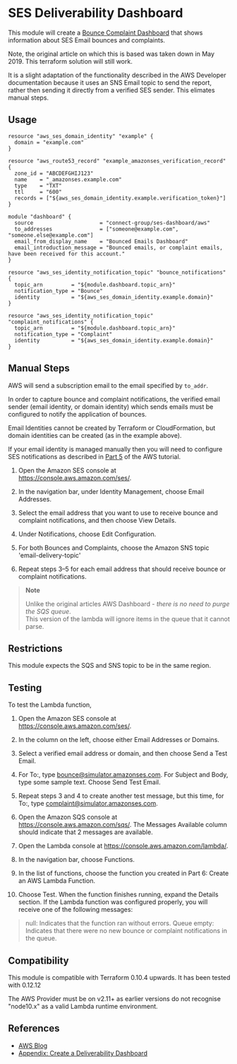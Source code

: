 SES Deliverability Dashboard
============================
This module will create a [Bounce Complaint Dashboard](https://aws.amazon.com/blogs/messaging-and-targeting/creating-a-daily-dashboard-to-track-bounces-and-complaints/) that shows information about SES Email bounces and complaints.

Note, the original article on which this is based was taken down in May 2019.  This terraform solution will still work.

It is a slight adaptation of the functionality described in the AWS Developer documentation because it uses an SNS Email topic to send the report, rather then sending it directly from a verified SES sender.  This elimates manual steps.

Usage
-----
```hcl
resource "aws_ses_domain_identity" "example" {
  domain = "example.com"
}

resource "aws_route53_record" "example_amazonses_verification_record" {
  zone_id = "ABCDEFGHIJ123"
  name    = "_amazonses.example.com"
  type    = "TXT"
  ttl     = "600"
  records = ["${aws_ses_domain_identity.example.verification_token}"]
}

module "dashboard" {
  source                     = "connect-group/ses-dashboard/aws"
  to_addresses               = ["someone@example.com", "someone.else@example.com"]
  email_from_display_name    = "Bounced Emails Dashboard"
  email_introduction_message = "Bounced emails, or complaint emails, have been received for this account."
}

resource "aws_ses_identity_notification_topic" "bounce_notifications" {
  topic_arn         = "${module.dashboard.topic_arn}"
  notification_type = "Bounce"
  identity          = "${aws_ses_domain_identity.example.domain}"
}

resource "aws_ses_identity_notification_topic" "complaint_notifications" {
  topic_arn         = "${module.dashboard.topic_arn}"
  notification_type = "Complaint"
  identity          = "${aws_ses_domain_identity.example.domain}"
}
```

Manual Steps
------------
AWS will send a subscription email to the email specified by `to_addr`.

In order to capture bounce and complaint notifications, the verified email sender (email identity, or domain identity) which sends emails must be configured to notify the application of bounces.  

Email Identities cannot be created by Terraform or CloudFormation, but domain identities can be created (as in the example above).

If your email identity is managed manually then you will need to  configure SES notifications as described in [Part 5](https://docs.aws.amazon.com/ses/latest/DeveloperGuide/dashboardconfigureSESnotifications.html) of the AWS tutorial.

1. Open the Amazon SES console at https://console.aws.amazon.com/ses/.

2. In the navigation bar, under Identity Management, choose Email Addresses.

3. Select the email address that you want to use to receive bounce and complaint notifications, 
   and then choose View Details.

4. Under Notifications, choose Edit Configuration.

5. For both Bounces and Complaints, choose the Amazon SNS topic 'email-delivery-topic'

6. Repeat steps 3–5 for each email address that should receive bounce or complaint notifications.


> **Note**
>
> Unlike the original articles AWS Dashboard - *there is no need to purge the SQS queue*.  
> This version of the lambda will ignore items in the queue that it cannot parse.

Restrictions
------------
This module expects the SQS and SNS topic to be in the same region.  

Testing
-------
To test the Lambda function,

1. Open the Amazon SES console at https://console.aws.amazon.com/ses/.

2. In the column on the left, choose either Email Addresses or Domains.

3. Select a verified email address or domain, and then choose Send a Test Email.

4. For To:, type bounce@simulator.amazonses.com. For Subject and Body, type some sample text. Choose Send Test Email.

5. Repeat steps 3 and 4 to create another test message, but this time, for To:, type complaint@simulator.amazonses.com.

6. Open the Amazon SQS console at https://console.aws.amazon.com/sqs/. The Messages Available column should indicate that 2 messages are available.

7. Open the Lambda console at https://console.aws.amazon.com/lambda/.

8. In the navigation bar, choose Functions.

9. In the list of functions, choose the function you created in Part 6: Create an AWS Lambda Function.

10. Choose Test. When the function finishes running, expand the Details section. If the Lambda function was configured properly, you will receive one of the following messages:

> null: Indicates that the function ran without errors.
> Queue empty: Indicates that there were no new bounce or complaint notifications in the queue.

Compatibility
-------------
This module is compatible with Terraform 0.10.4 upwards. It has been tested with 0.12.12

The AWS Provider must be on v2.11+ as earlier versions do not recognise "node10.x" as a valid Lambda runtime environment.

References
----------
* [AWS Blog](https://aws.amazon.com/blogs/messaging-and-targeting/creating-a-daily-dashboard-to-track-bounces-and-complaints/)
* [Appendix: Create a Deliverability Dashboard](https://docs.aws.amazon.com/ses/latest/DeveloperGuide/bouncecomplaintdashboard.html)


